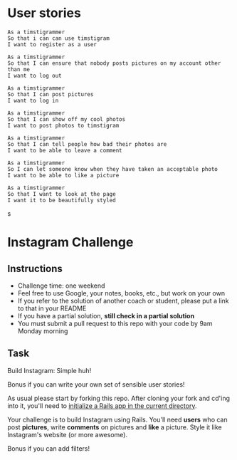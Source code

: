 User stories
==================
```
As a timstigrammer
So that i can can use timstigram
I want to register as a user
```
```
As a timstigrammer
So that I can ensure that nobody posts pictures on my account other than me
I want to log out
```
```
As a timstigrammer
So that I can post pictures
I want to log in
```
```
As a timstigrammer
So that I can show off my cool photos
I want to post photos to timstigram
```
```
As a timstigrammer
So that I can tell people how bad their photos are
I want to be able to leave a comment
```
```
As a timstigrammer
So I can let someone know when they have taken an acceptable photo
I want to be able to like a picture
```
```
As a timstigrammer
So that I want to look at the page
I want it to be beautifully styled
```
s


Instagram Challenge
===================

Instructions
-------
* Challenge time: one weekend
* Feel free to use Google, your notes, books, etc., but work on your own
* If you refer to the solution of another coach or student, please put a link to that in your README
* If you have a partial solution, **still check in a partial solution**
* You must submit a pull request to this repo with your code by 9am Monday morning

Task
-----

Build Instagram: Simple huh!

Bonus if you can write your own set of sensible user stories!

As usual please start by forking this repo. After cloning your fork and cd'ing into it, you'll need to [initialize a Rails app in the current directory](http://blog.jasonmeridth.com/posts/create-rails-application-in-current-directory/).

Your challenge is to build Instagram using Rails. You'll need **users** who can post **pictures**, write **comments** on pictures and **like** a picture. Style it like Instagram's website (or more awesome).

Bonus if you can add filters!
